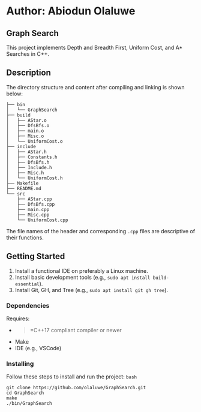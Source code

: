 # Author: Abiodun Olaluwe

## Graph Search
This project implements Depth and Breadth First, Uniform Cost, and A* Searches in C++.

## Description
The directory structure and content after compiling and linking is shown below:

```
├── bin
│   └── GraphSearch
├── build
│   ├── AStar.o
│   ├── DfsBfs.o
│   ├── main.o
│   ├── Misc.o
│   └── UniformCost.o
├── include
│   ├── AStar.h
│   ├── Constants.h
│   ├── DfsBfs.h
│   ├── Include.h
│   ├── Misc.h
│   └── UniformCost.h
├── Makefile
├── README.md
└── src
    ├── AStar.cpp
    ├── DfsBfs.cpp
    ├── main.cpp
    ├── Misc.cpp
    └── UniformCost.cpp
```

The file names of the header and corresponding `.cpp` files are descriptive of their functions.

## Getting Started
1. Install a functional IDE on preferably a Linux machine.
2. Install basic development tools (e.g., `sudo apt install build-essential`).
3. Install Git, GH, and Tree (e.g., `sudo apt install git gh tree`).

### Dependencies
Requires:
- >=C++17 compliant compiler or newer
- Make
- IDE (e.g., VSCode)

### Installing
Follow these steps to install and run the project:
```bash```
```
git clone https://github.com/olaluwe/GraphSearch.git
cd GraphSearch
make
./bin/GraphSearch
```

